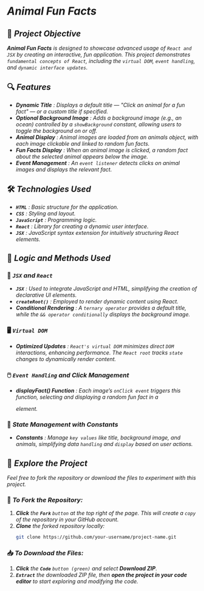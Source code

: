 #  *Animal Fun Facts*

## 🎯 *Project Objective*
***Animal Fun Facts*** *is designed to showcase advanced usage of `React and JSX` by creating an interactive, fun application. This project demonstrates `fundamental concepts of React`, including the `virtual DOM`, `event handling`, and `dynamic interface updates`.*

## 🔍 *Features*
- ***Dynamic Title*** *: Displays a default title — "Click an animal for a fun fact" — or a custom title if specified.*
- ***Optional Background Image*** *: Adds a background image (e.g., an ocean) controlled by a `showBackground` constant, allowing users to toggle the background on or off.*
- ***Animal Display*** *: Animal images are loaded from an animals object, with each image clickable and linked to random fun facts.*
- ***Fun Facts Display*** *: When an animal image is clicked, a random fact about the selected animal appears below the image.*
- ***Event Management*** *: An `event listener` detects clicks on animal images and displays the relevant fact.*

## 🛠️ *Technologies Used*
- ***`HTML`*** *: Basic structure for the application.*
- ***`CSS`*** *: Styling and layout.*
- ***`JavaScript`*** *: Programming logic.*
- ***`React`*** *: Library for creating a dynamic user interface.*
- ***`JSX`*** *: JavaScript syntax extension for intuitively structuring React elements.*

## 🧠 *Logic and Methods Used*
### 📝 *`JSX` and `React`*
- ***`JSX`*** *: Used to integrate JavaScript and HTML, simplifying the creation of declarative UI elements.*
- ***`createRoot()`*** *: Employed to render dynamic content using React.*
- ***Conditional Rendering*** *: A `ternary operator` provides a default title, while the `&& operator conditionally` displays the background image.*

### 🖥️ *`Virtual DOM`*
- ***Optimized Updates*** *: `React's virtual DOM` minimizes direct `DOM` interactions, enhancing performance. The `React root` tracks `state` changes to dynamically render content.*
### 🖱️ *`Event Handling` and Click Management*
- ***displayFact() Function*** *: Each image’s `onClick event` triggers this function, selecting and displaying a random fun fact in a <p> element.*

### 🧩 *State Management with Constants*
- ***Constants*** *: Manage `key values` like title, background image, and animals, simplifying data `handling` and `display` based on user actions.*

## 🤝 *Explore the Project* 
*Feel free to fork the repository or download the files to experiment with this project.*

### 📂 *To Fork the Repository:*
1. ***Click*** *the* ***`Fork`*** *`button` at the top right of the page. This will create a `copy` of the repository in your GitHub account.*
2. ***Clone*** *the forked repository locally:*
    ```bash
    git clone https://github.com/your-username/project-name.git
    ```

### 📥 *To Download the Files:*
1. ***Click*** *the* ***`Code`*** *`button (green)` and select* ***Download ZIP***.
2. ***`Extract`*** *the downloaded ZIP file, then* ***open the project in your code editor*** *to start exploring and modifying the code.*
